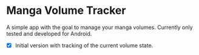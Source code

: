 # Manga Volume Tracker

A simple app with the goal to manage your manga volumes.
Currently only tested and developed for Android.

- [x] Initial version with tracking of the current volume state.
